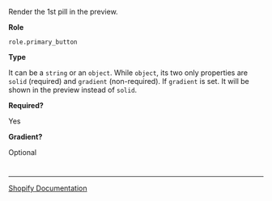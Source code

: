 Render the 1st pill in the preview.

**Role**

`role.primary_button`

**Type**

It can be a `string` or an `object`. While `object`, its two only properties are `solid` (required) and `gradient` (non-required). If `gradient` is set. It will be shown in the preview instead of `solid`.

**Required?**

Yes

**Gradient?**

Optional


#

---

[Shopify Documentation](https://shopify.dev/docs/themes/architecture/settings/input-settings#role)

